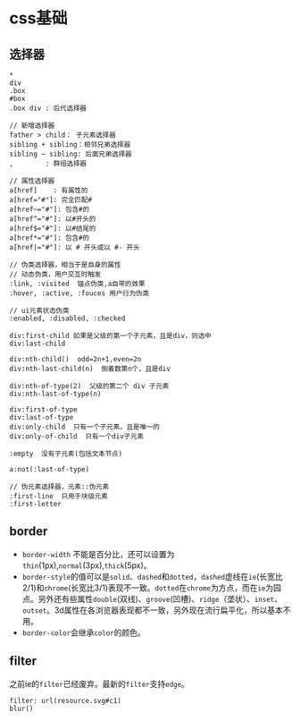 # css基础

## 选择器

```markup
*
div
.box
#box
.box div : 后代选择器

// 新增选择器
father > child： 子元素选择器
sibling + sibling：相邻兄弟选择器
sibling ~ sibling: 后面兄弟选择器
,        : 群组选择器

// 属性选择器
a[href]    : 有属性的
a[href="#"]: 完全匹配#
a[href~="#"]: 包含#的
a[href^="#"]: 以#开头的
a[href$="#"]: 以#结尾的
a[href*="#"]: 包含#的
a[href|="#"]: 以 # 开头或以 #- 开头

// 伪类选择器，相当于是自身的属性
// 动态伪类，用户交互时触发
:link, :visited  锚点伪类,a自带的效果
:hover, :active, :fouces 用户行为伪类

// ui元素状态伪类
:enabled, :disabled, :checked

div:first-child 如果是父级的第一个子元素，且是div，则选中 
div:last-child

div:nth-child()  odd=2n+1,even=2n
div:nth-last-child(n)  倒着数第n个，且是div

div:nth-of-type(2)  父级的第二个 div 子元素
div:nth-last-of-type(n)

div:first-of-type
div:last-of-type
div:only-child  只有一个子元素，且是唯一的
div:only-of-child  只有一个div子元素

:empty  没有子元素(包括文本节点)

a:not(:last-of-type)

// 伪元素选择器，元素::伪元素
:first-line  只用于块级元素
:first-letter
```









## border

- `border-width` 不能是百分比，还可以设置为`thin`(1px),`normal`(3px),`thick`(5px)。
- `border-style`的值可以是`solid`、`dashed`和`dotted`，`dashed`虚线在`ie`(长宽比2/1)和`chrome`(长宽比3/1)表现不一致。`dotted`在`chrome`为方点，而在`ie`为园点。另外还有些属性`double`(双线)、`groove`(凹槽)、`ridge`（垄状）、`inset`、`outset`。3d属性在各浏览器表现都不一致，另外现在流行扁平化，所以基本不用。
- `border-color`会继承`color`的颜色。



## filter

之前ie的`filter`已经废弃。最新的`filter`支持`edge`。

```
filter: url(resource.svg#c1)   
blur()
```





